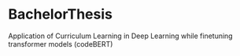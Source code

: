 # BachelorThesis
Application of Curriculum Learning in Deep Learning while finetuning transformer models (codeBERT)
